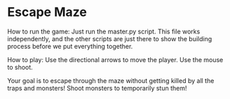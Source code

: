 # Escape Maze

How to run the game:
Just run the master.py script. This file works independently, and the other scripts are just there to show the building process before we put everything together.


How to play:
Use the directional arrows to move the player.
Use the mouse to shoot. 

Your goal is to escape through the maze without getting killed by all the traps and monsters!
Shoot monsters to temporarily stun them!
